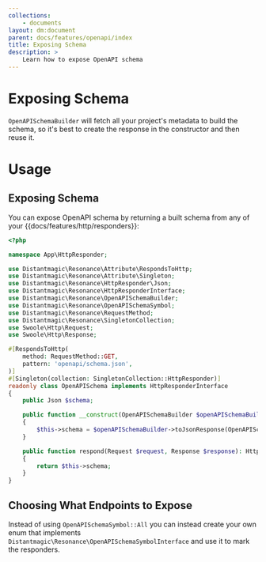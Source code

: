 ```yaml
---
collections: 
    - documents
layout: dm:document
parent: docs/features/openapi/index
title: Exposing Schema
description: >
    Learn how to expose OpenAPI schema
---
```


# Exposing Schema

`OpenAPISchemaBuilder` will fetch all your project's metadata to build the 
schema, so it's best to create the response in the constructor and then 
reuse it.

# Usage

## Exposing Schema

You can expose OpenAPI schema by returning a built schema from any of your
{{docs/features/http/responders}}:

```php
<?php

namespace App\HttpResponder;

use Distantmagic\Resonance\Attribute\RespondsToHttp;
use Distantmagic\Resonance\Attribute\Singleton;
use Distantmagic\Resonance\HttpResponder\Json;
use Distantmagic\Resonance\HttpResponderInterface;
use Distantmagic\Resonance\OpenAPISchemaBuilder;
use Distantmagic\Resonance\OpenAPISchemaSymbol;
use Distantmagic\Resonance\RequestMethod;
use Distantmagic\Resonance\SingletonCollection;
use Swoole\Http\Request;
use Swoole\Http\Response;

#[RespondsToHttp(
    method: RequestMethod::GET,
    pattern: 'openapi/schema.json',
)]
#[Singleton(collection: SingletonCollection::HttpResponder)]
readonly class OpenAPISchema implements HttpResponderInterface
{
    public Json $schema;

    public function __construct(OpenAPISchemaBuilder $openAPISchemaBuilder) 
    {
        $this->schema = $openAPISchemaBuilder->toJsonResponse(OpenAPISchemaSymbol::All);
    }

    public function respond(Request $request, Response $response): HttpResponderInterface
    {
        return $this->schema;
    }
}
```

## Choosing What Endpoints to Expose

Instead of using `OpenAPISchemaSymbol::All` you can instead create your own
enum that implements `Distantmagic\Resonance\OpenAPISchemaSymbolInterface`
and use it to mark the responders.
